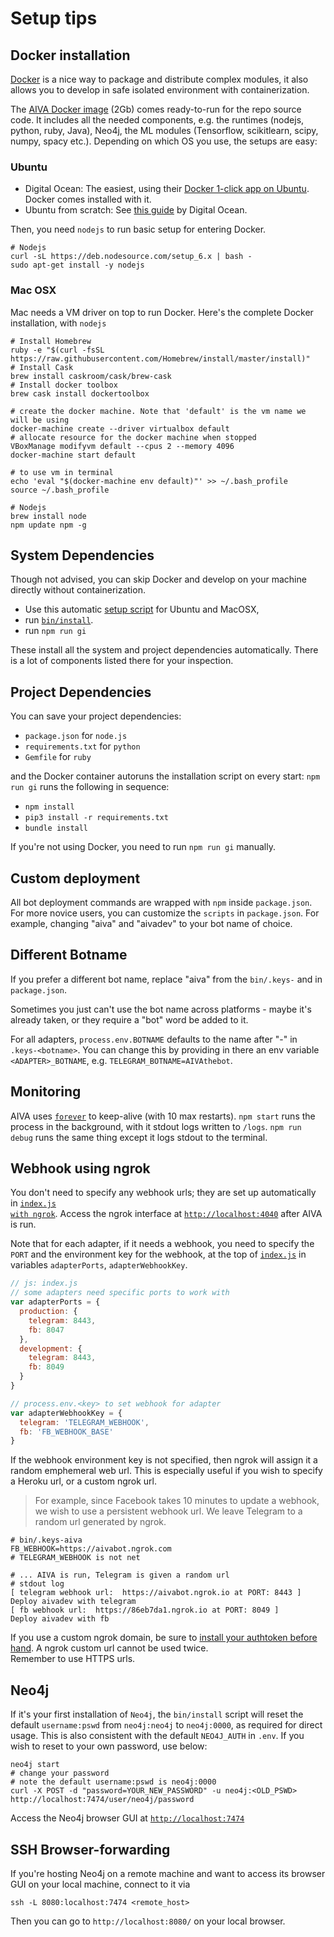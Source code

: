 # <a name="setup-tips"></a>Setup tips

## <a name="docker-installation"></a>Docker installation

[Docker](https://www.docker.com/) is a nice way to package and distribute complex modules, it also allows you to develop in safe isolated environment with containerization. 

The [AIVA Docker image](https://hub.docker.com/r/kengz/aiva/) (2Gb) comes ready-to-run for the repo source code. It includes all the needed components, e.g. the runtimes (nodejs, python, ruby, Java), Neo4j, the ML modules (Tensorflow, scikitlearn, scipy, numpy, spacy etc.). Depending on which OS you use, the setups are easy:

### Ubuntu

- Digital Ocean: The easiest, using their [Docker 1-click app on Ubuntu](https://www.digitalocean.com/features/one-click-apps/docker/). Docker comes installed with it.
- Ubuntu from scratch: See [this guide](https://www.digitalocean.com/community/tutorials/how-to-install-and-use-docker-on-ubuntu-16-04) by Digital Ocean.

Then, you need `nodejs` to run basic setup for entering Docker.

```shell
# Nodejs
curl -sL https://deb.nodesource.com/setup_6.x | bash -
sudo apt-get install -y nodejs
```

### Mac OSX

Mac needs a VM driver on top to run Docker. Here's the complete Docker installation, with `nodejs`

```shell
# Install Homebrew
ruby -e "$(curl -fsSL https://raw.githubusercontent.com/Homebrew/install/master/install)"
# Install Cask
brew install caskroom/cask/brew-cask
# Install docker toolbox
brew cask install dockertoolbox

# create the docker machine. Note that 'default' is the vm name we will be using
docker-machine create --driver virtualbox default
# allocate resource for the docker machine when stopped
VBoxManage modifyvm default --cpus 2 --memory 4096
docker-machine start default

# to use vm in terminal
echo 'eval "$(docker-machine env default)"' >> ~/.bash_profile
source ~/.bash_profile

# Nodejs
brew install node
npm update npm -g
```


## <a name="dependencies"></a>System Dependencies

Though not advised, you can skip Docker and develop on your machine directly without containerization. 

- Use this automatic [setup script](https://github.com/kengz/mac_setup) for Ubuntu and MacOSX, 
- run <a href="https://github.com/kengz/aiva/tree/master/bin/install" target="_blank"><code>bin/install</code></a>. 
- run `npm run gi`

These install all the system and project dependencies automatically. There is a lot of components listed there for your inspection.


## <a name="project-dependencies"></a>Project Dependencies

You can save your project dependencies:

- `package.json` for `node.js`
- `requirements.txt` for `python`
- `Gemfile` for `ruby`

and the Docker container autoruns the installation script on every start: `npm run gi` runs the following in sequence:

- `npm install`
- `pip3 install -r requirements.txt`
- `bundle install`

If you're not using Docker, you need to run `npm run gi` manually.


## Custom deployment

All bot deployment commands are wrapped with `npm` inside `package.json`. For more novice users, you can customize the `scripts` in `package.json`. For example, changing "aiva" and "aivadev" to your bot name of choice.


## Different Botname


If you prefer a different bot name, replace "aiva" from the `bin/.keys-` and in `package.json`.

Sometimes you just can't use the bot name across platforms - maybe it's already taken, or they require a "bot" word be added to it. 

For all adapters, `process.env.BOTNAME` defaults to the name after "-" in `.keys-<botname>`. You can change this by providing in there an env variable `<ADAPTER>_BOTNAME`, e.g. `TELEGRAM_BOTNAME=AIVAthebot`.

## Monitoring

AIVA uses [`forever`](https://github.com/foreverjs/forever) to keep-alive (with 10 max restarts). `npm start` runs the process in the background, with it stdout logs written to `/logs`. `npm run debug` runs the same thing except it logs stdout to the terminal.

## <a name="ngrok"></a>Webhook using ngrok

You don't need to specify any webhook urls; they are set up automatically in <a href="https://github.com/kengz/aiva/blob/master/index.js#L86" target="_blank"><code>index.js with ngrok</code></a>. Access the ngrok interface at [`http://localhost:4040`](http://localhost:4040) after AIVA is run.

Note that for each adapter, if it needs a webhook, you need to specify the `PORT` and the environment key for the webhook, at the top of <a href="https://github.com/kengz/aiva/blob/master/index.js" target="_blank"><code>index.js</code></a> in variables `adapterPorts`, `adapterWebhookKey`.

```javascript
// js: index.js
// some adapters need specific ports to work with
var adapterPorts = {
  production: {
    telegram: 8443,
    fb: 8047
  },
  development: {
    telegram: 8443,
    fb: 8049
  }
}

// process.env.<key> to set webhook for adapter
var adapterWebhookKey = {
  telegram: 'TELEGRAM_WEBHOOK',
  fb: 'FB_WEBHOOK_BASE'
}
```

If the webhook environment key is not specified, then ngrok will assign it a random emphemeral web url. This is especially useful if you wish to specify a Heroku url, or a custom ngrok url. 


>For example, since Facebook takes 10 minutes to update a webhook, we wish to use a persistent webhook url. We leave Telegram to a random url generated by ngrok.

```shell
# bin/.keys-aiva
FB_WEBHOOK=https://aivabot.ngrok.com
# TELEGRAM_WEBHOOK is not net

# ... AIVA is run, Telegram is given a random url
# stdout log
[ telegram webhook url:  https://aivabot.ngrok.io at PORT: 8443 ]
Deploy aivadev with telegram
[ fb webhook url:  https://86eb7da1.ngrok.io at PORT: 8049 ]
Deploy aivadev with fb
```

<aside class="notice">
If you use a custom ngrok domain, be sure to <a href="https://ngrok.com/docs#authtoken" target="_blank">install your authtoken before hand</a>. A ngrok custom url cannot be used twice.
</aside>

<aside class="notice">
Remember to use HTTPS urls.
</aside>


## Neo4j
If it's your first installation of `Neo4j`, the `bin/install` script will reset the default `username:pswd` from `neo4j:neo4j` to `neo4j:0000`, as required for direct usage. This is also consistent with the default `NEO4J_AUTH` in `.env`. If you wish to reset to your own password, use below:

```shell
neo4j start
# change your password
# note the default username:pswd is neo4j:0000
curl -X POST -d "password=YOUR_NEW_PASSWORD" -u neo4j:<OLD_PSWD> http://localhost:7474/user/neo4j/password
```

Access the Neo4j browser GUI at [`http://localhost:7474`](http://localhost:7474)

## SSH Browser-forwarding

If you're hosting Neo4j on a remote machine and want to access its browser GUI on your local machine, connect to it via 

```shell
ssh -L 8080:localhost:7474 <remote_host>
```

Then you can go to `http://localhost:8080/` on your local browser.
